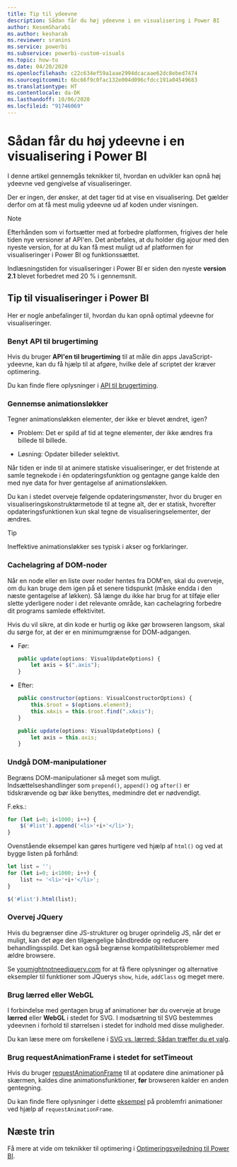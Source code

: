 ```yaml
---
title: Tip til ydeevne
description: Sådan får du høj ydeevne i en visualisering i Power BI
author: KesemSharabi
ms.author: kesharab
ms.reviewer: sranins
ms.service: powerbi
ms.subservice: powerbi-custom-visuals
ms.topic: how-to
ms.date: 04/20/2020
ms.openlocfilehash: c22c634ef59a1aae2994dcacaae62dc8ebed7474
ms.sourcegitcommit: 6bc66f9c0fac132e004d096cfdcc191a04549683
ms.translationtype: HT
ms.contentlocale: da-DK
ms.lasthandoff: 10/06/2020
ms.locfileid: "91746069"
---
```

# <a name="how-to-build-a-high-performance-power-bi-visual"></a>Sådan får du høj ydeevne i en visualisering i Power BI
I denne artikel gennemgås teknikker til, hvordan en udvikler kan opnå høj ydeevne ved gengivelse af visualiseringer. 

Der er ingen, der ønsker, at det tager tid at vise en visualisering. Det gælder derfor om at få mest mulig ydeevne ud af koden under visningen. 

> [!NOTE]
> Efterhånden som vi fortsætter med at forbedre platformen, frigives der hele tiden nye versioner af API'en. Det anbefales, at du holder dig ajour med den nyeste version, for at du kan få mest muligt ud af platformen for visualiseringer i Power BI og funktionssættet.
>
> Indlæsningstiden for visualiseringer i Power BI er siden den nyeste **version 2.1** blevet forbedret med 20 % i gennemsnit.

## <a name="power-bi-visual-performance-tips"></a>Tip til visualiseringer i Power BI
Her er nogle anbefalinger til, hvordan du kan opnå optimal ydeevne for visualiseringer. 

### <a name="use-user-timing-api"></a>Benyt API til brugertiming
Hvis du bruger **API'en til brugertiming** til at måle din apps JavaScript-ydeevne, kan du få hjælp til at afgøre, hvilke dele af scriptet der kræver optimering.

Du kan finde flere oplysninger i [API til brugertiming](https://msdn.microsoft.com/library/hh772738(v=vs.85).aspx).

### <a name="review-animation-loops"></a>Gennemse animationsløkker
Tegner animationsløkken elementer, der ikke er blevet ændret, igen? 

 - Problem: Det er spild af tid at tegne elementer, der ikke ændres fra billede til billede.

 - Løsning: Opdater billeder selektivt. 
 
Når tiden er inde til at animere statiske visualiseringer, er det fristende at samle tegnekode i én opdateringsfunktion og gentagne gange kalde den med nye data for hver gentagelse af animationsløkken.

Du kan i stedet overveje følgende opdateringsmønster, hvor du bruger en visualiseringskonstruktørmetode til at tegne alt, der er statisk, hvorefter opdateringsfunktionen kun skal tegne de visualiseringselementer, der ændres. 

   > [!TIP]
   > Ineffektive animationsløkker ses typisk i akser og forklaringer.

### <a name="cache-dom-nodes"></a>Cachelagring af DOM-noder 
Når en node eller en liste over noder hentes fra DOM'en, skal du overveje, om du kan bruge dem igen på et senere tidspunkt (måske endda i den næste gentagelse af løkken). Så længe du ikke har brug for at tilføje eller slette yderligere noder i det relevante område, kan cachelagring forbedre dit programs samlede effektivitet.

Hvis du vil sikre, at din kode er hurtig og ikke gør browseren langsom, skal du sørge for, at der er en minimumgrænse for DOM-adgangen. 

- Før: 

   ```javascript
   public update(options: VisualUpdateOptions) { 
       let axis = $(".axis"); 
   }
   ```

- Efter: 

   ```javascript
   public constructor(options: VisualConstructorOptions) { 
       this.$root = $(options.element); 
       this.xAxis = this.$root.find(".xAxis"); 
   } 
 
   public update(options: VisualUpdateOptions) { 
       let axis = this.axis; 
   }
   ```

### <a name="avoid-dom-manipulation"></a>Undgå DOM-manipulationer 
Begræns DOM-manipulationer så meget som muligt.  Indsættelseshandlinger som `prepend()`, `append()` og `after()` er tidskrævende og bør ikke benyttes, medmindre det er nødvendigt.

F.eks.:

  ```javascript
  for (let i=0; i<1000; i++) { 
      $('#list').append('<li>'+i+'</li>');
  }
  ```

Ovenstående eksempel kan gøres hurtigere ved hjælp af `html()` og ved at bygge listen på forhånd: 

  ```javascript
  let list = ''; 
  for (let i=0; i<1000; i++) { 
      list += '<li>'+i+'</li>'; 
  } 

  $('#list').html(list); 
  ```

### <a name="reconsider-jquery"></a>Overvej JQuery

Hvis du begrænser dine JS-strukturer og bruger oprindelig JS, når det er muligt, kan det øge den tilgængelige båndbredde og reducere behandlingsspild. Det kan også begrænse kompatibilitetsproblemer med ældre browsere. 

Se [youmightnotneedjquery.com](http://youmightnotneedjquery.com/) for at få flere oplysninger og alternative eksempler til funktioner som JQuerys `show`, `hide`, `addClass` og meget mere.  

### <a name="use-canvas-or-webgl"></a>Brug lærred eller WebGL 
I forbindelse med gentagen brug af animationer bør du overveje at bruge **lærred** eller **WebGL** i stedet for SVG. I modsætning til SVG bestemmes ydeevnen i forhold til størrelsen i stedet for indhold med disse muligheder. 

Du kan læse mere om forskellene i [SVG vs. lærred: Sådan træffer du et valg](/previous-versions/windows/internet-explorer/ie-developer/samples/gg193983(v=vs.85)). 

### <a name="use-requestanimationframe-instead-of-settimeout"></a>Brug requestAnimationFrame i stedet for setTimeout 
Hvis du bruger [requestAnimationFrame](https://www.w3.org/TR/animation-timing/) til at opdatere dine animationer på skærmen, kaldes dine animationsfunktioner, **før** browseren kalder en anden gentegning.

Du kan finde flere oplysninger i dette [eksempel](https://testdrive-archive.azurewebsites.net/Graphics/RequestAnimationFrame/Default.html) på problemfri animationer ved hjælp af `requestAnimationFrame`.

## <a name="next-steps"></a>Næste trin

Få mere at vide om teknikker til optimering i [Optimeringsvejledning til Power BI](../../guidance/power-bi-optimization.md).